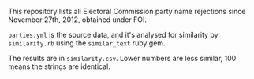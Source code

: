 This repository lists all Electoral Commission party name rejections since November 27th, 2012, obtained under FOI.

`parties.yml` is the source data, and it's analysed for similarity by `similarity.rb` using the `similar_text` ruby gem.

The results are in `similarity.csv`. Lower numbers are less similar, 100 means the strings are identical.